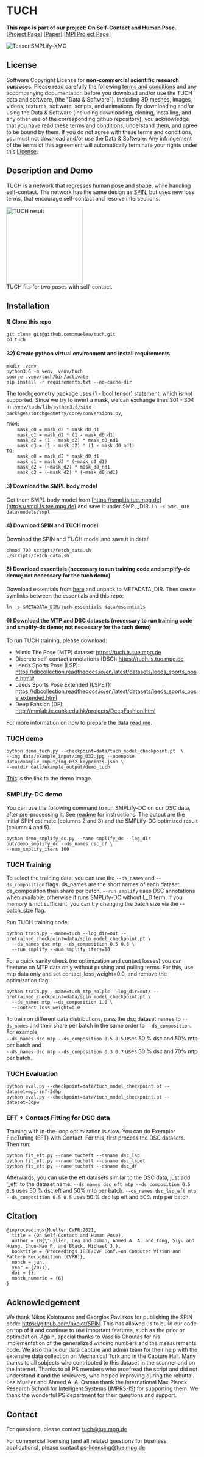 # TUCH
<b>This repo is part of our project: On Self-Contact and Human Pose. </b>\
[[Project Page](https://tuch.is.tue.mpg.de)] [[Paper](https://arxiv.org/pdf/2104.03176.pdf)] [[MPI Project Page](https://www.is.mpg.de/publications/mueller-cvpr-2021)]

![Teaser SMPLify-XMC](teaser_images/teaser_overview.png)


## License 

Software Copyright License for **non-commercial scientific research purposes**. Please read carefully the following [terms and conditions](https://github.com/muelea/tuch/blob/master/LICENSE) and 
any accompanying documentation before you download and/or use the TUCH data and software, (the "Data & Software"), including 3D meshes, images, videos, textures, software, scripts, and animations. 
By downloading and/or using the Data & Software (including downloading, cloning, installing, and any other use of the corresponding github repository), you acknowledge that you have read these 
terms and conditions, understand them, and agree to be bound by them. If you do not agree with these terms and conditions, you must not download and/or use the Data & Software. Any infringement 
of the terms of this agreement will automatically terminate your rights under this [License](./LICENSE).



## Description and Demo

TUCH is a network that regresses human pose and shape, while handling self-contact. The network has the same design as [SPIN](https://github.com/nkolot/SPIN), but uses new loss terms, that encourage self-contact and resolve intersections.

<img src="teaser_images/teaser_result.png" height="200" alt="TUCH result" class="center"> \
TUCH fits for two poses with self-contact.


## Installation

#### 1) Clone this repo
```
git clone git@github.com:muelea/tuch.git
cd tuch
```



#### 32) Create python virtual environment and install requirements

```
mkdir .venv
python3.6 -m venv .venv/tuch
source .venv/tuch/bin/activate
pip install -r requirements.txt --no-cache-dir
```
The torchgeometry package uses (1 - bool tensor) statement, which is not supported. Since we try to invert a mask, 
we can exchange lines 301 - 304 in  `.venv/tuch/lib/python3.6/site-packages/torchgeometry/core/conversions.py`, 
```
FROM: 
    mask_c0 = mask_d2 * mask_d0_d1
    mask_c1 = mask_d2 * (1 - mask_d0_d1)
    mask_c2 = (1 - mask_d2) * mask_d0_nd1
    mask_c3 = (1 - mask_d2) * (1 - mask_d0_nd1)
TO:
    mask_c0 = mask_d2 * mask_d0_d1
    mask_c1 = mask_d2 * (~mask_d0_d1)
    mask_c2 = (~mask_d2) * mask_d0_nd1
    mask_c3 = (~mask_d2) * (~mask_d0_nd1)
```

#### 3) Download the SMPL body model 

Get them SMPL body model from [https://smpl.is.tue.mpg.de](https://smpl.is.tue.mpg.de) and save it under SMPL_DIR.
`ln -s SMPL_DIR data/models/smpl`


#### 4) Download SPIN and TUCH model
Downlaod the SPIN and TUCH model and save it in data/
```
chmod 700 scripts/fetch_data.sh
./scripts/fetch_data.sh
``` 


#### 5) Download essentials (necessary to run training code and smplify-dc demo; not necessary for the tuch demo)

Download essentials from [here](https://download.is.tue.mpg.de/tuch/tuch-essentials.zip) and unpack to METADATA_DIR. Then create symlinks between the essentials and this repo:
```
ln -s $METADATA_DIR/tuch-essentials data/essentials
```

#### 6) Download the MTP and DSC datasets (necessary to run training code and smplify-dc demo; not necessary for the tuch demo)
To run TUCH training, please download:
- Mimic The Pose (MTP) dataset: https://tuch.is.tue.mpg.de
- Discrete self-contact annotations (DSC): https://tuch.is.tue.mpg.de
- Leeds Sports Pose (LSP): https://dbcollection.readthedocs.io/en/latest/datasets/leeds_sports_pose.html#
- Leeds Sports Pose Extended (LSPET): https://dbcollection.readthedocs.io/en/latest/datasets/leeds_sports_pose_extended.html
- Deep Fahsion (DF): http://mmlab.ie.cuhk.edu.hk/projects/DeepFashion.html

For more information on how to prepare the data [read me](https://github.com/muelea/tuch/blob/master/tuch/datasets/preprocess/README.md). 



### TUCH demo
```
python demo_tuch.py --checkpoint=data/tuch_model_checkpoint.pt  \
--img data/example_input/img_032.jpg --openpose data/example_input/img_032_keypoints.json \
--outdir data/example_output/demo_tuch
```
[This](https://www.pexels.com/de-de/foto/frau-in-der-blauen-und-weissen-jacke-und-in-der-blauen-anzughose-818992/) is the link to the demo image.



### SMPLify-DC demo
You can use the following command to run SMPLify-DC on our DSC data, after pre-processing it. 
See [readme](lib/datasets/preprocess/README.md) for instructions. The output are the initial SPIN 
estimate (columns 2 and 3) and the SMPLify-DC optimized result (column 4 and 5).

```
python demo_smplify_dc.py --name smplify_dc --log_dir out/demo_smplify_dc --ds_names dsc_df \
--num_smplify_iters 100
```



### TUCH Training 
To select the training data, you can use the `--ds_names` and `--ds_composition` flags. 
ds_names are the short names of each dataset, ds_composition their share per batch.
`--run_smplify` uses DSC annotations when available, otherwise it runs SMPLify-DC without L_D term.
If you memory is not sufficient, you can try changing the batch size via the --batch_size flag.

Run TUCH training code:
```
python train.py --name=tuch --log_dir=out --pretrained_checkpoint=data/spin_model_checkpoint.pt \
  --ds_names dsc mtp --ds_composition 0.5 0.5 \
  --run_smplify --num_smplify_iters=10
```

For a quick sanity check (no optimization and contact losses) you can finetune on MTP data only without pushing and pulling terms. For this, use mtp data only and set contact_loss_weight=0.0, and remove the optimization flag:
```
python train.py --name=tuch_mtp_nolplc --log_dir=out/ --pretrained_checkpoint=data/spin_model_checkpoint.pt \
  --ds_names mtp --ds_composition 1.0 \
  --contact_loss_weight=0.0 
```

To train on different data distributions, pass the dsc dataset names to `--ds_names` and their 
share per batch in the same order to `--ds_composition`. For example, \
`--ds_names dsc mtp --ds_composition 0.5 0.5` uses 50 % dsc and 50% mtp per batch and \
`--ds_names dsc mtp --ds_composition 0.3 0.7` uses 30 % dsc and 70% mtp per batch.  


### TUCH Evaluation
```
python eval.py --checkpoint=data/tuch_model_checkpoint.pt --dataset=mpi-inf-3dhp
python eval.py --checkpoint=data/tuch_model_checkpoint.pt --dataset=3dpw
```


### EFT + Contact Fitting for DSC data
Training with in-the-loop optimization is slow. You can do Exemplar FineTuning (EFT) with Contact. For this, first process the DSC datasets. Then run:
```
python fit_eft.py --name tucheft --dsname dsc_lsp
python fit_eft.py --name tucheft --dsname dsc_lspet
python fit_eft.py --name tucheft --dsname dsc_df
```
Afterwards, you can use the eft datasets similar to the DSC data, just add '_eft' to the dataset name:
`--ds_names dsc_eft mtp --ds_composition 0.5 0.5` uses 50 % dsc eft and 50% mtp per batch.
`--ds_names dsc_lsp_eft mtp --ds_composition 0.5 0.5` uses 50 % dsc lsp eft and 50% mtp per batch.


## Citation
```
@inproceedings{Mueller:CVPR:2021,
  title = {On Self-Contact and Human Pose},
  author = {M{\"u}ller, Lea and Osman, Ahmed A. A. and Tang, Siyu and Huang, Chun-Hao P. and Black, Michael J.},
  booktitle = {Proceedings IEEE/CVF Conf.~on Computer Vision and Pattern Recogßnition (CVPR)},
  month = jun,
  year = {2021},
  doi = {},
  month_numeric = {6}
}
```


## Acknowledgement 

We thank Nikos Kolotouros and Georgios Pavlakos for publishing the SPIN code: https://github.com/nkolot/SPIN.
This has allowed us to build our code on top of it and continue to use important features, such as the prior or optimization. 
Again, special thanks to Vassilis Choutas for his implementation of the generalized winding numbers and the measurements code.
We also thank our data capture and admin team for their help with the extensive data collection on Mechanical Turk and 
in the Capture Hall. Many thanks to all subjects who contributed to this dataset in the scanner and on the Internet. Thanks to 
all PS members who proofread the script and did not understand it and the reviewers, who helped improving during the rebuttal.
Lea Mueller and Ahmed A. A. Osman thank the International Max Planck Research School for Intelligent Systems (IMPRS-IS) 
for supporting them. We thank the wonderful PS department for their questions and support.


## Contact

For questions, please contact tuch@tue.mpg.de

For commercial licensing (and all related questions for business applications), please contact ps-licensing@tue.mpg.de.